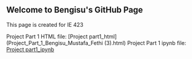 ## Welcome to Bengisu's GitHub Page 

This page is created for IE 423

Project Part 1 HTML file: [Project part1_html](Project_Part_1_Bengisu_Mustafa_Fethi (3).html)
Project Part 1 ipynb file: [Project part1_ipynb](Project_Part_1_Bengisu_Mustafa_Fethi.ipynb)
